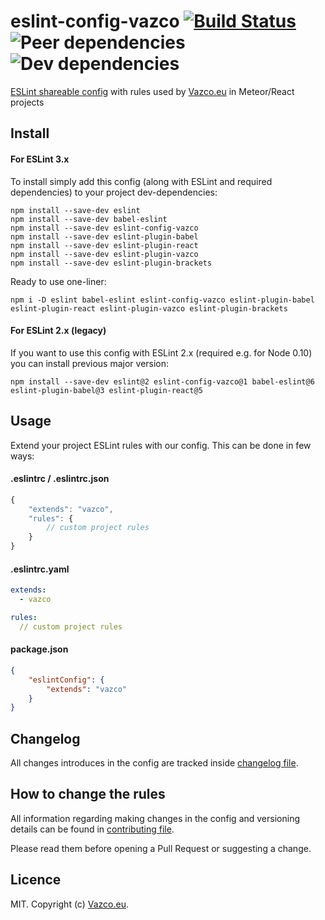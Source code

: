 # eslint-config-vazco [![Build Status](https://travis-ci.org/vazco/eslint-config-vazco.svg?branch=master)](https://travis-ci.org/vazco/eslint-config-vazco) ![Peer dependencies](https://img.shields.io/david/peer/vazco/eslint-config-vazco.svg) ![Dev dependencies](https://img.shields.io/david/dev/vazco/eslint-config-vazco.svg)

[ESLint shareable config](http://eslint.org/docs/developer-guide/shareable-configs.html) with rules used by [Vazco.eu](http://vazco.eu) in Meteor/React projects


## Install

#### For ESLint 3.x

To install simply add this config (along with ESLint and required dependencies) to your project dev-dependencies:

```
npm install --save-dev eslint
npm install --save-dev babel-eslint
npm install --save-dev eslint-config-vazco
npm install --save-dev eslint-plugin-babel
npm install --save-dev eslint-plugin-react
npm install --save-dev eslint-plugin-vazco
npm install --save-dev eslint-plugin-brackets
```

Ready to use one-liner:

```
npm i -D eslint babel-eslint eslint-config-vazco eslint-plugin-babel eslint-plugin-react eslint-plugin-vazco eslint-plugin-brackets
```

#### For ESLint 2.x (legacy)

If you want to use this config with ESLint 2.x (required e.g. for Node 0.10) you can install previous major version:

```
npm install --save-dev eslint@2 eslint-config-vazco@1 babel-eslint@6 eslint-plugin-babel@3 eslint-plugin-react@5
```

## Usage

Extend your project ESLint rules with our config. This can be done in few ways:

#### .eslintrc / .eslintrc.json

```javascript
{
    "extends": "vazco",
    "rules": {
        // custom project rules
    }
}
```

#### .eslintrc.yaml

```yaml
extends:
  - vazco

rules:
  // custom project rules
```

#### package.json

```json
{
    "eslintConfig": {
        "extends": "vazco"
    }
}
```

## Changelog

All changes introduces in the config are tracked inside [changelog file](CHANGELOG.md).

## How to change the rules

All information regarding making changes in the config and versioning details can be found in [contributing file](CONTRIBUTING.md).

Please read them before opening a Pull Request or suggesting a change.

## Licence

MIT. Copyright (c) [Vazco.eu](http://vazco.eu).
